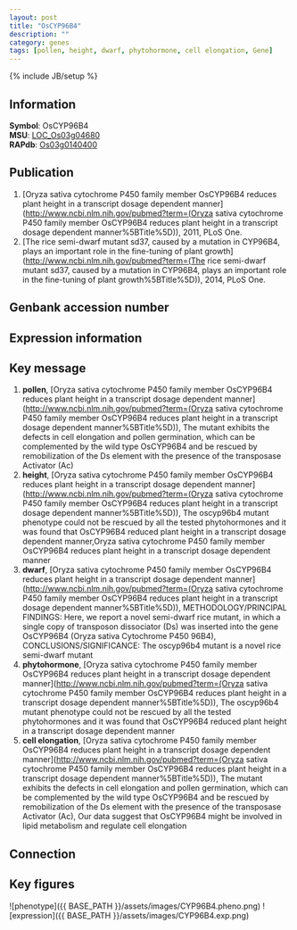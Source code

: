 ```yaml
---
layout: post
title: "OsCYP96B4"
description: ""
category: genes
tags: [pollen, height, dwarf, phytohormone, cell elongation, Gene]
---
```

{% include JB/setup %}

## Information
__Symbol__: OsCYP96B4  
__MSU__: [LOC_Os03g04680](http://rice.plantbiology.msu.edu/cgi-bin/ORF_infopage.cgi?orf=LOC_Os03g04680)  
__RAPdb__: [Os03g0140400](http://rapdb.dna.affrc.go.jp/viewer/gbrowse_details/irgsp1?name=Os03g0140400)  

## Publication
1. [Oryza sativa cytochrome P450 family member OsCYP96B4 reduces plant height in a transcript dosage dependent manner](http://www.ncbi.nlm.nih.gov/pubmed?term=(Oryza sativa cytochrome P450 family member OsCYP96B4 reduces plant height in a transcript dosage dependent manner%5BTitle%5D)), 2011, PLoS One.
2. [The rice semi-dwarf mutant sd37, caused by a mutation in CYP96B4, plays an important role in the fine-tuning of plant growth](http://www.ncbi.nlm.nih.gov/pubmed?term=(The rice semi-dwarf mutant sd37, caused by a mutation in CYP96B4, plays an important role in the fine-tuning of plant growth%5BTitle%5D)), 2014, PLoS One.

## Genbank accession number

## Expression information

## Key message
1. __pollen__, [Oryza sativa cytochrome P450 family member OsCYP96B4 reduces plant height in a transcript dosage dependent manner](http://www.ncbi.nlm.nih.gov/pubmed?term=(Oryza sativa cytochrome P450 family member OsCYP96B4 reduces plant height in a transcript dosage dependent manner%5BTitle%5D)),  The mutant exhibits the defects in cell elongation and pollen germination, which can be complemented by the wild type OsCYP96B4 and be rescued by remobilization of the Ds element with the presence of the transposase Activator (Ac)
2. __height__, [Oryza sativa cytochrome P450 family member OsCYP96B4 reduces plant height in a transcript dosage dependent manner](http://www.ncbi.nlm.nih.gov/pubmed?term=(Oryza sativa cytochrome P450 family member OsCYP96B4 reduces plant height in a transcript dosage dependent manner%5BTitle%5D)),  The oscyp96b4 mutant phenotype could not be rescued by all the tested phytohormones and it was found that OsCYP96B4 reduced plant height in a transcript dosage dependent manner,Oryza sativa cytochrome P450 family member OsCYP96B4 reduces plant height in a transcript dosage dependent manner
3. __dwarf__, [Oryza sativa cytochrome P450 family member OsCYP96B4 reduces plant height in a transcript dosage dependent manner](http://www.ncbi.nlm.nih.gov/pubmed?term=(Oryza sativa cytochrome P450 family member OsCYP96B4 reduces plant height in a transcript dosage dependent manner%5BTitle%5D)),  METHODOLOGY/PRINCIPAL FINDINGS: Here, we report a novel semi-dwarf rice mutant, in which a single copy of transposon dissociator (Ds) was inserted into the gene OsCYP96B4 (Oryza sativa Cytochrome P450 96B4), CONCLUSIONS/SIGNIFICANCE: The oscyp96b4 mutant is a novel rice semi-dwarf mutant
4. __phytohormone__, [Oryza sativa cytochrome P450 family member OsCYP96B4 reduces plant height in a transcript dosage dependent manner](http://www.ncbi.nlm.nih.gov/pubmed?term=(Oryza sativa cytochrome P450 family member OsCYP96B4 reduces plant height in a transcript dosage dependent manner%5BTitle%5D)),  The oscyp96b4 mutant phenotype could not be rescued by all the tested phytohormones and it was found that OsCYP96B4 reduced plant height in a transcript dosage dependent manner
5. __cell elongation__, [Oryza sativa cytochrome P450 family member OsCYP96B4 reduces plant height in a transcript dosage dependent manner](http://www.ncbi.nlm.nih.gov/pubmed?term=(Oryza sativa cytochrome P450 family member OsCYP96B4 reduces plant height in a transcript dosage dependent manner%5BTitle%5D)),  The mutant exhibits the defects in cell elongation and pollen germination, which can be complemented by the wild type OsCYP96B4 and be rescued by remobilization of the Ds element with the presence of the transposase Activator (Ac), Our data suggest that OsCYP96B4 might be involved in lipid metabolism and regulate cell elongation

## Connection

## Key figures
![phenotype]({{ BASE_PATH }}/assets/images/CYP96B4.pheno.png)
![expression]({{ BASE_PATH }}/assets/images/CYP96B4.exp.png)


